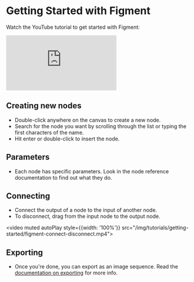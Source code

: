 # Getting Started with Figment

Watch the YouTube tutorial to get started with Figment:

<div class="video-wrapper">
  <iframe  src="https://www.youtube-nocookie.com/embed/tWAMzHq9dPc?si=yDg5g8O6hXC1oiky" frameborder="0" allow="accelerometer; autoplay; clipboard-write; encrypted-media; gyroscope; picture-in-picture; web-share" allowfullscreen></iframe>
</div>

## Creating new nodes

- Double-click anywhere on the canvas to create a new node.
- Search for the node you want by scrolling through the list or typing the first characters of the name.
- Hit enter or double-click to insert the node.

## Parameters

- Each node has specific parameters. Look in the node reference documentation to find out what they do.

## Connecting

- Connect the output of a node to the input of another node.
- To disconnect, drag from the input node to the output node.

<video muted autoPlay style={{width: '100%'}} src="/img/tutorials/getting-started/figment-connect-disconnect.mp4"></video>

## Exporting

- Once you're done, you can export as an image sequence. Read the [documentation on exporting](/docs/export) for more info.

